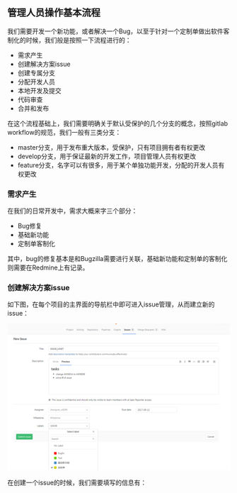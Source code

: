 ## 管理人员操作基本流程

我们需要开发一个新功能，或者解决一个Bug，以至于针对一个定制单做出软件客制化的时候，我们般是按照一下流程进行的：

* 需求产生
* 创建解决方案issue
* 创建专属分支
* 分配开发人员
* 本地开发及提交
* 代码审查
* 合并和发布

在这个流程基础上，我们需要明确关于默认受保护的几个分支的概念，按照gitlab workflow的规范，我们一般有三类分支：

* master分支，用于发布重大版本，受保护，只有项目拥有者有权更改
* develop分支，用于保证最新的开发工作，项目管理人员有权更改
* feature分支，名字可以有很多，用于某个单独功能开发，分配的开发人员有权更改

### 需求产生

在我们的日常开发中，需求大概来字三个部分：

* Bug修复
* 基础新功能
* 定制单客制化

其中，bug的修复基本是和Bugzilla需要进行关联，基础新功能和定制单的客制化则需要在Redmine上有记录。

### 创建解决方案issue

如下图，在每个项目的主界面的导航栏中即可进入issue管理，从而建立新的issue：

![create issue](imgs/git_new_feature/create_issue.png)

在创建一个issue的时候，我们需要填写的信息有：

